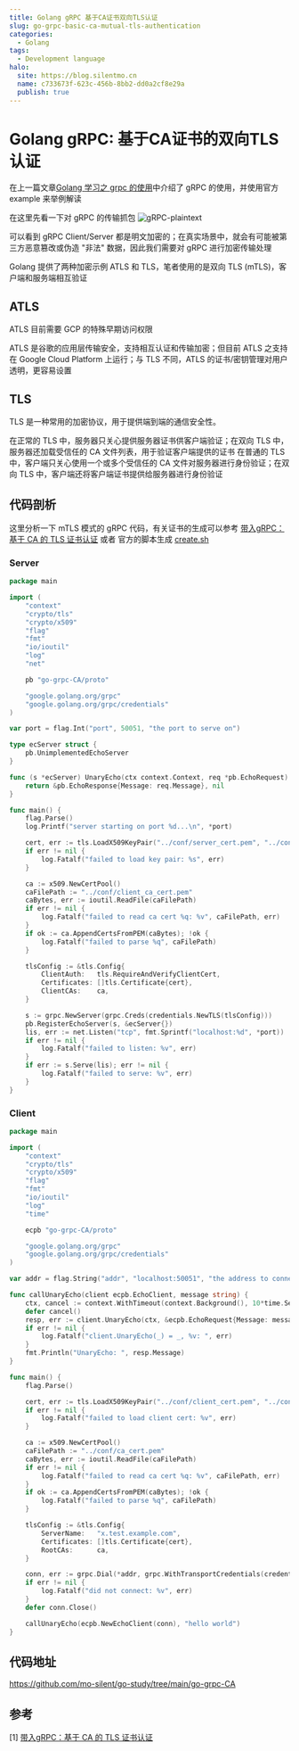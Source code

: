 ```yaml
---
title: Golang gRPC 基于CA证书双向TLS认证
slug: go-grpc-basic-ca-mutual-tls-authentication
categories:
  - Golang
tags:
  - Development language
halo:
  site: https://blog.silentmo.cn
  name: c733673f-623c-456b-8bb2-dd0a2cf8e29a
  publish: true
---
```

# Golang gRPC: 基于CA证书的双向TLS认证

在上一篇文章[Golang 学习之 grpc 的使用](https://blog.silentmo.cn/archives/go-grpc-usage)中介绍了 gRPC 的使用，并使用官方 example 来举例解读

在这里先看一下对 gRPC 的传输抓包
![gRPC-plaintext](https://gallery-lsky.silentmo.cn/i_blog/2025/01//grpc-明文.png)

可以看到 gRPC Client/Server 都是明文加密的；在真实场景中，就会有可能被第三方恶意篡改或伪造 "非法" 数据，因此我们需要对 gRPC 进行加密传输处理

Golang 提供了两种加密示例 ATLS 和 TLS，笔者使用的是双向 TLS (mTLS)，客户端和服务端相互验证

## ATLS

ATLS 目前需要 GCP 的特殊早期访问权限

ATLS 是谷歌的应用层传输安全，支持相互认证和传输加密；但目前 ATLS 之支持在 Google Cloud Platform 上运行；与 TLS 不同，ATLS 的证书/密钥管理对用户透明，更容易设置

## TLS

TLS 是一种常用的加密协议，用于提供端到端的通信安全性。

在正常的 TLS 中，服务器只关心提供服务器证书供客户端验证；在双向 TLS 中，服务器还加载受信任的 CA 文件列表，用于验证客户端提供的证书
在普通的 TLS 中，客户端只关心使用一个或多个受信任的 CA 文件对服务器进行身份验证；在双向 TLS 中，客户端还将客户端证书提供给服务器进行身份验证

## 代码剖析

这里分析一下 mTLS 模式的 gRPC 代码，有关证书的生成可以参考 [带入gRPC：基于 CA 的 TLS 证书认证](https://segmentfault.com/a/1190000016601810) 或者 官方的脚本生成 [create.sh](https://github.com/grpc/grpc-go/blob/master/examples/data/x509/create.sh)

### Server

```go
package main

import (
	"context"
	"crypto/tls"
	"crypto/x509"
	"flag"
	"fmt"
	"io/ioutil"
	"log"
	"net"

	pb "go-grpc-CA/proto"

	"google.golang.org/grpc"
	"google.golang.org/grpc/credentials"
)

var port = flag.Int("port", 50051, "the port to serve on")

type ecServer struct {
	pb.UnimplementedEchoServer
}

func (s *ecServer) UnaryEcho(ctx context.Context, req *pb.EchoRequest) (*pb.EchoResponse, error) {
	return &pb.EchoResponse{Message: req.Message}, nil
}

func main() {
	flag.Parse()
	log.Printf("server starting on port %d...\n", *port)

	cert, err := tls.LoadX509KeyPair("../conf/server_cert.pem", "../conf/server_key.pem")
	if err != nil {
		log.Fatalf("failed to load key pair: %s", err)
	}

	ca := x509.NewCertPool()
	caFilePath := "../conf/client_ca_cert.pem"
	caBytes, err := ioutil.ReadFile(caFilePath)
	if err != nil {
		log.Fatalf("failed to read ca cert %q: %v", caFilePath, err)
	}
	if ok := ca.AppendCertsFromPEM(caBytes); !ok {
		log.Fatalf("failed to parse %q", caFilePath)
	}

	tlsConfig := &tls.Config{
		ClientAuth:   tls.RequireAndVerifyClientCert,
		Certificates: []tls.Certificate{cert},
		ClientCAs:    ca,
	}

	s := grpc.NewServer(grpc.Creds(credentials.NewTLS(tlsConfig)))
	pb.RegisterEchoServer(s, &ecServer{})
	lis, err := net.Listen("tcp", fmt.Sprintf("localhost:%d", *port))
	if err != nil {
		log.Fatalf("failed to listen: %v", err)
	}
	if err := s.Serve(lis); err != nil {
		log.Fatalf("failed to serve: %v", err)
	}
}
```

### Client

```go
package main

import (
	"context"
	"crypto/tls"
	"crypto/x509"
	"flag"
	"fmt"
	"io/ioutil"
	"log"
	"time"

	ecpb "go-grpc-CA/proto"

	"google.golang.org/grpc"
	"google.golang.org/grpc/credentials"
)

var addr = flag.String("addr", "localhost:50051", "the address to connect to")

func callUnaryEcho(client ecpb.EchoClient, message string) {
	ctx, cancel := context.WithTimeout(context.Background(), 10*time.Second)
	defer cancel()
	resp, err := client.UnaryEcho(ctx, &ecpb.EchoRequest{Message: message})
	if err != nil {
		log.Fatalf("client.UnaryEcho(_) = _, %v: ", err)
	}
	fmt.Println("UnaryEcho: ", resp.Message)
}

func main() {
	flag.Parse()

	cert, err := tls.LoadX509KeyPair("../conf/client_cert.pem", "../conf/client_key.pem")
	if err != nil {
		log.Fatalf("failed to load client cert: %v", err)
	}

	ca := x509.NewCertPool()
	caFilePath := "../conf/ca_cert.pem"
	caBytes, err := ioutil.ReadFile(caFilePath)
	if err != nil {
		log.Fatalf("failed to read ca cert %q: %v", caFilePath, err)
	}
	if ok := ca.AppendCertsFromPEM(caBytes); !ok {
		log.Fatalf("failed to parse %q", caFilePath)
	}

	tlsConfig := &tls.Config{
		ServerName:   "x.test.example.com",
		Certificates: []tls.Certificate{cert},
		RootCAs:      ca,
	}

	conn, err := grpc.Dial(*addr, grpc.WithTransportCredentials(credentials.NewTLS(tlsConfig)))
	if err != nil {
		log.Fatalf("did not connect: %v", err)
	}
	defer conn.Close()

	callUnaryEcho(ecpb.NewEchoClient(conn), "hello world")
}
```

## 代码地址
https://github.com/mo-silent/go-study/tree/main/go-grpc-CA

## 参考
[1] [带入gRPC：基于 CA 的 TLS 证书认证](https://segmentfault.com/a/1190000016601810)
